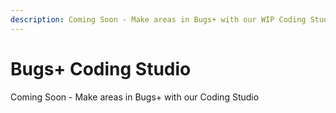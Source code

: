 ```yaml
---
description: Coming Soon - Make areas in Bugs+ with our WIP Coding Studio
---
```


# Bugs+ Coding Studio

Coming Soon - Make areas in Bugs+ with our Coding Studio
